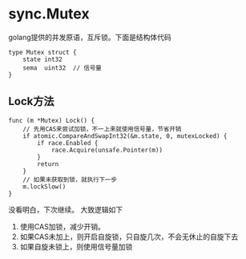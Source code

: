# sync.Mutex

golang提供的并发原语，互斥锁。下面是结构体代码
```Golang
type Mutex struct {
	state int32
	sema  uint32  // 信号量
}
```

## Lock方法
```Golang
func (m *Mutex) Lock() {
	// 先用CAS来尝试加锁，不一上来就使用信号量，节省开销
	if atomic.CompareAndSwapInt32(&m.state, 0, mutexLocked) {
		if race.Enabled {
			race.Acquire(unsafe.Pointer(m))
		}
		return
	}
	// 如果未获取到锁，就执行下一步
	m.lockSlow()
}
```

没看明白，下次继续。
大致逻辑如下
1. 使用CAS加锁，减少开销。
2. 如果CAS未加上，则开启自旋锁，只自旋几次，不会无休止的自旋下去
3. 如果自旋未锁上，则使用信号量加锁




